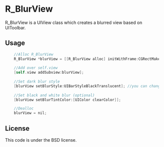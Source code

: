 R_BlurView
=================

R_BlurView is a UIView class which creates a blurred view based on UIToolbar.

Usage
-------------
```Objective-C
    //Alloc R_BlurView
    R_BlurView *blurView = [[R_BlurView alloc] initWithFrame:CGRectMake(50.0f,100.0f,200.0f,200.0f)];
    
    //Add over self.view
    [self.view addSubview:blurView];
    
    //Set dark blur style
    [blurView setBlurStyle:UIBarStyleBlackTranslucent]; //you can change style to UIBarStyleDefault for light blur style (optional)
    
    //Set black and white blur (optional)
    [blurView setBlurTintColor:[UIColor clearColor]];

    //Dealloc
    blurView = nil;
```

License
--------

This code is under the BSD license.
